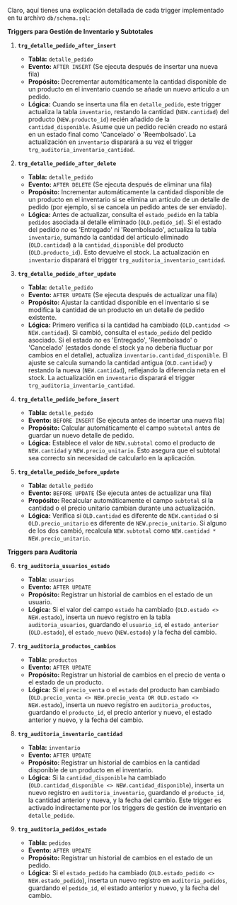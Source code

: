 Claro, aquí tienes una explicación detallada de cada trigger implementado en tu archivo `db/schema.sql`:

**Triggers para Gestión de Inventario y Subtotales**

1.  **`trg_detalle_pedido_after_insert`**
    *   **Tabla:** `detalle_pedido`
    *   **Evento:** `AFTER INSERT` (Se ejecuta después de insertar una nueva fila)
    *   **Propósito:** Decrementar automáticamente la cantidad disponible de un producto en el inventario cuando 
        se añade un nuevo artículo a un pedido.
    *   **Lógica:** Cuando se inserta una fila en `detalle_pedido`, este trigger actualiza la tabla `inventario`, 
        restando la cantidad (`NEW.cantidad`) del producto (`NEW.producto_id`) recién añadido de la
        `cantidad_disponible`. Asume que un pedido recién creado no estará en un estado final como 
        'Cancelado' o 'Reembolsado'. La actualización en `inventario` disparará a su vez el trigger 
        `trg_auditoria_inventario_cantidad`.

2.  **`trg_detalle_pedido_after_delete`**
    *   **Tabla:** `detalle_pedido`
    *   **Evento:** `AFTER DELETE` (Se ejecuta después de eliminar una fila)
    *   **Propósito:** Incrementar automáticamente la cantidad disponible de un producto en el inventario si se 
        elimina un artículo de un detalle de pedido (por ejemplo, si se cancela un pedido antes de ser enviado).
    *   **Lógica:** Antes de actualizar, consulta el `estado_pedido` en la tabla `pedidos` asociada al detalle
        eliminado (`OLD.pedido_id`). Si el estado del pedido *no* es 'Entregado' ni 'Reembolsado',
        actualiza la tabla `inventario`, sumando la cantidad del artículo eliminado (`OLD.cantidad`)
        a la `cantidad_disponible` del producto (`OLD.producto_id`). Esto devuelve el stock. La actualización
        en `inventario` disparará el trigger `trg_auditoria_inventario_cantidad`.

3.  **`trg_detalle_pedido_after_update`**
    *   **Tabla:** `detalle_pedido`
    *   **Evento:** `AFTER UPDATE` (Se ejecuta después de actualizar una fila)
    *   **Propósito:** Ajustar la cantidad disponible en el inventario si se modifica la cantidad de un producto
        en un detalle de pedido existente.
    *   **Lógica:** Primero verifica si la cantidad ha cambiado (`OLD.cantidad <> NEW.cantidad`). Si cambió, 
        consulta el `estado_pedido` del pedido asociado. Si el estado *no* es 'Entregado', 'Reembolsado' o 
        'Cancelado' (estados donde el stock ya no debería fluctuar por cambios en el detalle), actualiza 
        `inventario.cantidad_disponible`. El ajuste se calcula sumando la cantidad antigua (`OLD.cantidad`)
        y restando la nueva (`NEW.cantidad`), reflejando la diferencia neta en el stock. La actualización en
        `inventario` disparará el trigger `trg_auditoria_inventario_cantidad`.

4.  **`trg_detalle_pedido_before_insert`**
    *   **Tabla:** `detalle_pedido`
    *   **Evento:** `BEFORE INSERT` (Se ejecuta antes de insertar una nueva fila)
    *   **Propósito:** Calcular automáticamente el campo `subtotal` antes de guardar un nuevo detalle de pedido.
    *   **Lógica:** Establece el valor de `NEW.subtotal` como el producto de `NEW.cantidad` y 
        `NEW.precio_unitario`. Esto asegura que el subtotal sea correcto sin necesidad de calcularlo en la aplicación.

5.  **`trg_detalle_pedido_before_update`**
    *   **Tabla:** `detalle_pedido`
    *   **Evento:** `BEFORE UPDATE` (Se ejecuta antes de actualizar una fila)
    *   **Propósito:** Recalcular automáticamente el campo `subtotal` si la cantidad o el precio unitario cambian
        durante una actualización.
    *   **Lógica:** Verifica si `OLD.cantidad` es diferente de `NEW.cantidad` o si `OLD.precio_unitario` es 
        diferente de `NEW.precio_unitario`. Si alguno de los dos cambió, recalcula `NEW.subtotal` como
        `NEW.cantidad * NEW.precio_unitario`.

**Triggers para Auditoría**

6.  **`trg_auditoria_usuarios_estado`**
    *   **Tabla:** `usuarios`
    *   **Evento:** `AFTER UPDATE`
    *   **Propósito:** Registrar un historial de cambios en el estado de un usuario.
    *   **Lógica:** Si el valor del campo `estado` ha cambiado (`OLD.estado <> NEW.estado`), inserta un nuevo registro
        en la tabla `auditoria_usuarios`, guardando el `usuario_id`, el `estado_anterior` (`OLD.estado`),
        el `estado_nuevo` (`NEW.estado`) y la fecha del cambio.

7.  **`trg_auditoria_productos_cambios`**
    *   **Tabla:** `productos`
    *   **Evento:** `AFTER UPDATE`
    *   **Propósito:** Registrar un historial de cambios en el precio de venta o el estado de un producto.
    *   **Lógica:** Si el `precio_venta` o el `estado` del producto han cambiado 
        (`OLD.precio_venta <> NEW.precio_venta OR OLD.estado <> NEW.estado`), inserta un nuevo registro 
        en `auditoria_productos`, guardando el `producto_id`, el precio anterior y nuevo,
        el estado anterior y nuevo, y la fecha del cambio.

8.  **`trg_auditoria_inventario_cantidad`**
    *   **Tabla:** `inventario`
    *   **Evento:** `AFTER UPDATE`
    *   **Propósito:** Registrar un historial de cambios en la cantidad disponible de un producto en el inventario.
    *   **Lógica:** Si la `cantidad_disponible` ha cambiado (`OLD.cantidad_disponible <> NEW.cantidad_disponible`),
        inserta un nuevo registro en `auditoria_inventario`, guardando el `producto_id`,
        la cantidad anterior y nueva, y la fecha del cambio. Este trigger es activado indirectamente
        por los triggers de gestión de inventario en `detalle_pedido`.

9.  **`trg_auditoria_pedidos_estado`**
    *   **Tabla:** `pedidos`
    *   **Evento:** `AFTER UPDATE`
    *   **Propósito:** Registrar un historial de cambios en el estado de un pedido.
    *   **Lógica:** Si el `estado_pedido` ha cambiado (`OLD.estado_pedido <> NEW.estado_pedido`),
        inserta un nuevo registro en `auditoria_pedidos`, guardando el `pedido_id`,
        el estado anterior y nuevo, y la fecha del cambio.